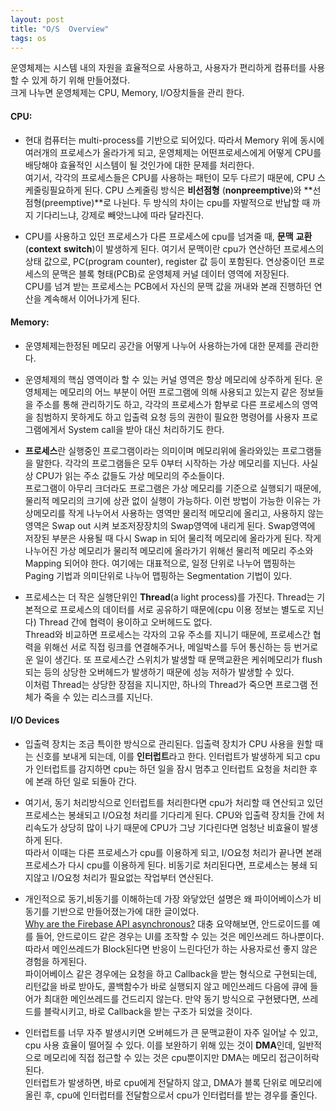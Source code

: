 ```yaml
---
layout: post
title: "O/S  Overview"
tags: os
---
```


운영체제는 시스템 내의 자원을 효율적으로 사용하고, 사용자가 편리하게 컴퓨터를 사용할 수 있게 하기 위해 만들어졌다.<br>
크게 나누면 운영체제는 CPU, Memory, I/O장치들을 관리 한다.<br>

#### CPU:
 - 현대 컴퓨터는 multi-process를 기반으로 되어있다. 따라서 Memory 위에 동시에 여러개의 프로세스가 올라가게 되고, 운영체제는 어떤프로세스에게 어떻게 CPU를 배당해야 효율적인 시스템이 될 것인가에 대한 문제를 처리한다.<br>
여기서, 각각의 프로세스들은 CPU를 사용하는 패턴이 모두 다르기 때문에, CPU 스케줄링필요하게 된다. CPU 스케줄링 방식은 **비선점형** (**nonpreemptive**)와 **선점형(preemptive)**로 나뉜다. 두 방식의 차이는 cpu를 자발적으로 반납할 때 까지 기다리느냐, 강제로 빼앗느냐에 따라 달라진다.<br>
   
 - CPU를 사용하고 있던 프로세스가 다른 프로세스에 cpu를 넘겨줄 때,
 **문맥** **교환** (**context** **switch**)이 발생하게 된다.
여기서 문맥이란 cpu가 연산하던 프로세스의 상태 값으로, PC(program counter), register 값 등이 포함된다. 연상중이던 프로세스의 문맥은 블록 형태(PCB)로 운영체제 커널 데이터 영역에 저장된다.<br>
CPU를 넘겨 받는 프로세스는 PCB에서 자신의 문맥 값을 꺼내와 본래 진행하던 연산을 계속해서 이어나가게 된다.<br>
   
#### Memory:
- 운영체제는한정된 메모리 공간을 어떻게 나누어 사용하는가에 대한 문제를 관리한다.<br>

- 운영체제의 핵심 영역이라 할 수 있는 커널 영역은 항상 메모리에 상주하게 된다. 운영체제는 메모리의 어느 부분이 어떤 프로그램에 의해 사용되고 있는지 같은 정보들을 주소를 통해 관리하기도 하고, 각각의 프로세스가 함부로 다른 프로세스의 영역을
침범하지 못하게도 하고 입출력 요청 등의 권한이 필요한 명령어를 사용자 프로그램에게서 System call을 받아 대신 처리하기도 한다.

- **프로세스**란 실행중인 프로그램이라는 의미이며 메모리위에 올라와있는 프로그램들을 말한다. 각각의 프로그램들은 모두 0부터 시작하는 가상 메모리를 지닌다. 사실상 CPU가 읽는 주소 값들도 가상 메모리의 주소들이다.<br>
프로그램이 아무리 크더라도 프로그램은 가상 메모리를 기준으로 실행되기 때문에, 물리적 메모리의 크기에 상관 없이 실행이 가능하다. 이런 방법이 가능한 이유는 가상메모리를 작게 나누어서 사용하는 영역만 물리적 메모리에 올리고, 사용하지 않는 영역은 Swap out 시켜 보조저장장치의 Swap영역에 내리게 된다. Swap영역에 저장된 부분은 사용될 때 다시 Swap in 되어 물리적 메모리에 올라가게 된다. 작게 나누어진 가상 메모리가 물리적 메모리에 올라가기 위해선 물리적 메모리 주소와 Mapping 되어야 한다. 여기에는 대표적으로, 일정 단위로 나누어 맵핑하는 Paging 기법과 의미단위로 나누어 맵핑하는 Segmentation 기법이 있다.
  
- 프로세스는 더 작은 실행단위인 **Thread**(a light process)를 가진다. Thread는 기본적으로 프로세스의 데이터를 서로 공유하기 때문에(cpu 이용 정보는 별도로 지닌다) Thread 간에 협력이 용이하고 오버헤드도 없다.<br>
Thread와 비교하면 프로세스는 각자의 고유 주소를 지니기 때문에, 프로세스간 협력을 위해선 서로 직접 링크를 연결해주거나, 메일박스를 두어 통신하는 등 번거로운 일이 생긴다. 또 프로세스간 스위치가 발생할 때 문맥교환은 케쉬메모리가 flush 되는 등의 상당한 오버헤드가 발생하기 때문에 성능 저하가 발생할 수 있다.<br>
이처럼 Thread는 상당한 장점을 지니지만, 하나의 Thread가 죽으면 프로그램 전체가 죽을 수 있는 리스크를 지닌다.

#### I/O Devices
- 입출력 장치는 조금 특이한 방식으로 관리된다. 입출력 장치가 CPU 사용을 원할 때는 신호를 보내게 되는데, 이를 **인터럽트**라고 한다. 인터럽트가 발생하게 되고 cpu가 인터럽트를 감지하면 cpu는 하던 일을 잠시 멈추고 인터럽트 요청을 처리한 후에 본래 하던 일로
되돌아 간다.<br>

- 여기서, 동기 처리방식으로 인터럽트를 처리한다면 cpu가 처리할 때 연산되고 있던 프로세스는 봉쇄되고 I/O요청 처리를 기다리게 된다. CPU와 입출력 장치들 간에 처리속도가 상당히 많이 나기 때문에 CPU가 그냥 기다린다면 엄청난 비효율이 발생하게 된다.<br>
따라서 이때는 다른 프로세스가 cpu를 이용하게 되고, I/O요청 처리가 끝나면 본래 프로세스가 다시 cpu를 이용하게 된다. 비동기로 처리된다면, 프로세스는 봉쇄 되지않고 I/O요청 처리가 필요없는 작업부터 연산된다.<br>

- 개인적으로 동기,비동기를 이해하는데 가장 와닿았던 설명은 왜 파이어베이스가 비동기를 기반으로 만들어졌는가에 대한 글이었다.<br>
[Why are the Firebase API asynchronous?](https://medium.com/google-developers/why-are-firebase-apis-asynchronous-callbacks-promises-tasks-e037a6654a93)
대충 요약해보면, 안드로이드를 예를 들어, 안드로이드 같은 경우는 UI를 조작할 수 있는 것은 메인쓰레드 하나뿐이다. 따라서 메인쓰레드가 Block된다면 반응이 느린다던가 하는 사용자로선 좋지 않은 경험을 하게된다.<br>
파이어베이스 같은 경우에는 요청을 하고 Callback을 받는 형식으로 구현되는데, 리턴값을 바로 받아도, 콜백함수가 바로 실행되지 않고 메인쓰레드 다음에 큐에 들어가 최대한 메인쓰레드를 건드리지 않는다. 만약 동기 방식으로 구현됐다면, 쓰레드를 블락시키고, 바로 Callback을 받는 구조가 되었을 것이다.<br>
  
- 인터럽트를 너무 자주 발생시키면 오버헤드가 큰 문맥교환이 자주 일어날 수 있고, cpu 사용 효율이 떨어질 수 있다. 이를 보완하기 위해 있는 것이 **DMA**인데, 일반적으로 메모리에 직접 접근할 수 있는 것은 cpu뿐이지만 DMA는 메모리 접근이허락된다.<br>
인터럽트가 발생하면, 바로 cpu에게 전달하지 않고, DMA가 블록 단위로 메모리에 올린 후, cpu에 인터럽터를 전달함으로서 cpu가 인터럽터를 받는 경우를 줄인다.<br>


